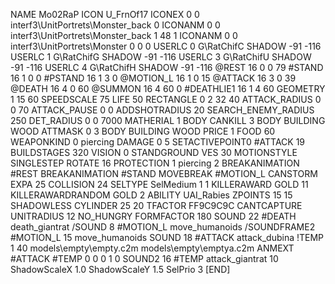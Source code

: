 NAME 			Mo02RaP
ICON 			U_FrnOf17
ICONEX 0 0 interf3\UnitPortrets\Monster_back 0
ICONANM 0 0 interf3\UnitPortrets\Monster_back 1 48 1
ICONANM 0 0 interf3\UnitPortrets\Monster 0 0 0
USERLC 			0 G\RatChifC SHADOW -91 -116
USERLC 			1 G\RatChifG SHADOW -91 -116
USERLC 			3 G\RatChifU SHADOW -91 -116
USERLC 			4 G\RatChifH SHADOW -91 -116
@REST      		16 0 0 79
#STAND     		16 1 0 0
#PSTAND    		16 1 3 0
@MOTION_L  		16 1 0 15
@ATTACK    		16 3 0 39
@DEATH     		16 4 0 60
@SUMMON     		16 4 60 0 
#DEATHLIE1 		16 1 4 60
GEOMETRY 		1 15 60
SPEEDSCALE 75
LIFE     		50
RECTANGLE 		0 2 32 40
ATTACK_RADIUS 		0 0 70
ATTACK_PAUSE 		0 0
ADDSHOTRADIUS 		20
SEARCH_ENEMY_RADIUS 	250
DET_RADIUS 		0 0 7000
MATHERIAL 		1 BODY
CANKILL 		3 BODY BUILDING WOOD 
ATTMASK 0 3 BODY BUILDING WOOD 
PRICE 			1 FOOD 60
WEAPONKIND 		0 piercing
DAMAGE   		0 5
SETACTIVEPOINT0		#ATTACK 19 
BUILDSTAGES 		320
VISION 			0
STANDGROUND
VES 			30
MOTIONSTYLE 		SINGLESTEP
ROTATE 			16
PROTECTION 		1 piercing 2
BREAKANIMATION 		#REST
BREAKANIMATION 		#STAND
MOVEBREAK 		#MOTION_L
CANSTORM
EXPA 25
COLLISION 24
SELTYPE SelMedium 1 1
KILLERAWARD             GOLD 11
KILLERAWARDRANDOM       GOLD 2
ABILITY	UAI_Rabies
ZPOINTS 15 15
SHADOWLESS
CYLINDER 25 20
TFACTOR FF9C9C9C
CANTCAPTURE
UNITRADIUS 12
NO_HUNGRY
FORMFACTOR 180
SOUND 22 #DEATH death_giantrat
/SOUND 8 #MOTION_L move_humanoids
/SOUNDFRAME2 #MOTION_L 15 move_humanoids
SOUND 18 #ATTACK attack_dubina
!TEMP  1 40 models\empty\empty.c2m models\empty\emptya.c2m
ANMEXT #ATTACK #TEMP 0 0 0 1 0
SOUND2  16 #TEMP attack_giantrat 10
ShadowScaleX 1.0
ShadowScaleY 1.5
SelPrio 3
[END]
